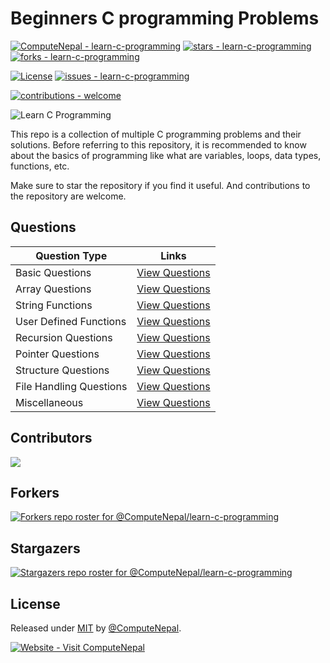 # Beginners C programming Problems

[![ComputeNepal - learn-c-programming](https://img.shields.io/static/v1?label=ComputeNepal&message=learn-c-programming&color=blue&logo=github)](https://github.com/ComputeNepal/learn-c-programming "Go to GitHub repo")
[![stars - learn-c-programming](https://img.shields.io/github/stars/ComputeNepal/learn-c-programming?style=social)](https://github.com/ComputeNepal/learn-c-programming)
[![forks - learn-c-programming](https://img.shields.io/github/forks/ComputeNepal/learn-c-programming?style=social)](https://github.com/ComputeNepal/learn-c-programming)

[![License](https://img.shields.io/badge/License-MIT-blue)](#license)
[![issues - learn-c-programming](https://img.shields.io/github/issues/ComputeNepal/learn-c-programming)](https://github.com/ComputeNepal/learn-c-programming/issues)

[![contributions - welcome](https://img.shields.io/badge/contributions-welcome-blue)](/CONTRIBUTING.md "Go to contributions doc")

![Learn C Programming](https://repository-images.githubusercontent.com/615587446/9a0d7982-bdb2-4918-8570-ebfff27778ad)

This repo is a collection of multiple C programming problems and their
solutions. Before referring to this repository, it is recommended to know about
the basics of programming like what are variables, loops, data types, functions,
etc.

Make sure to star the repository if you find it useful. And contributions to the
repository are welcome.

## Questions

| Question Type           | Links                                                               |
| ----------------------- | ------------------------------------------------------------------- |
| Basic Questions         | [View Questions](./Basic%20Questions)                     |
| Array Questions         | [View Questions](./Array%20Questions)                     |
| String Functions        | [View Questions](./String%20Functions)                    |
| User Defined Functions  | [View Questions](./User%20Defined%20Function%20Questions) |
| Recursion Questions     | [View Questions](./Recursion%20Questions)                 |
| Pointer Questions       | [View Questions](./Pointer%20Questions)                   |
| Structure Questions     | [View Questions](./Structure%20Questions)                 |
| File Handling Questions | [View Questions](./File%20Handling%20Questions)           |
| Miscellaneous           | [View Questions](./Miscellaneous)                         |

<!-- Add new category to the table -->

## Contributors
<a href="https://github.com/ComputeNepal/learn-c-programming/graphs/contributors">
  <img src="https://contrib.rocks/image?repo=ComputeNepal/learn-c-programming" />
</a>

## Forkers
[![Forkers repo roster for @ComputeNepal/learn-c-programming](https://reporoster.com/forks/ComputeNepal/learn-c-programming)](https://github.com/ComputeNepal/learn-c-programming/network/members)

## Stargazers
[![Stargazers repo roster for @ComputeNepal/learn-c-programming](https://reporoster.com/stars/ComputeNepal/learn-c-programming)](https://github.com/ComputeNepal/learn-c-programming/stargazers)

## License

Released under [MIT](/LICENSE) by [@ComputeNepal](https://github.com/ComputeNepal).

[![Website - Visit ComputeNepal](https://img.shields.io/static/v1?label=Website&message=Visit+ComputeNepal&color=2ea44f&logo=RSS)](https://computenepal.com)
